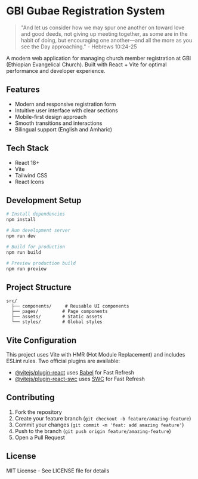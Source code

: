# GBI Gubae Registration System

> "And let us consider how we may spur one another on toward love and good deeds, not giving up meeting together, as some are in the habit of doing, but encouraging one another—and all the more as you see the Day approaching." - Hebrews 10:24-25

A modern web application for managing church member registration at GBI (Ethiopian Evangelical Church). Built with React + Vite for optimal performance and developer experience.

## Features

- Modern and responsive registration form
- Intuitive user interface with clear sections
- Mobile-first design approach
- Smooth transitions and interactions
- Bilingual support (English and Amharic)

## Tech Stack

- React 18+
- Vite
- Tailwind CSS
- React Icons

## Development Setup

```bash
# Install dependencies
npm install

# Run development server
npm run dev

# Build for production
npm run build

# Preview production build
npm run preview
```

## Project Structure

```
src/
  ├── components/     # Reusable UI components
  ├── pages/         # Page components
  ├── assets/        # Static assets
  └── styles/        # Global styles
```

## Vite Configuration

This project uses Vite with HMR (Hot Module Replacement) and includes ESLint rules. Two official plugins are available:

- [@vitejs/plugin-react](https://github.com/vitejs/vite-plugin-react/blob/main/packages/plugin-react/README.md) uses [Babel](https://babeljs.io/) for Fast Refresh
- [@vitejs/plugin-react-swc](https://github.com/vitejs/vite-plugin-react-swc) uses [SWC](https://swc.rs/) for Fast Refresh

## Contributing

1. Fork the repository
2. Create your feature branch (`git checkout -b feature/amazing-feature`)
3. Commit your changes (`git commit -m 'feat: add amazing feature'`)
4. Push to the branch (`git push origin feature/amazing-feature`)
5. Open a Pull Request

## License

MIT License - See LICENSE file for details
